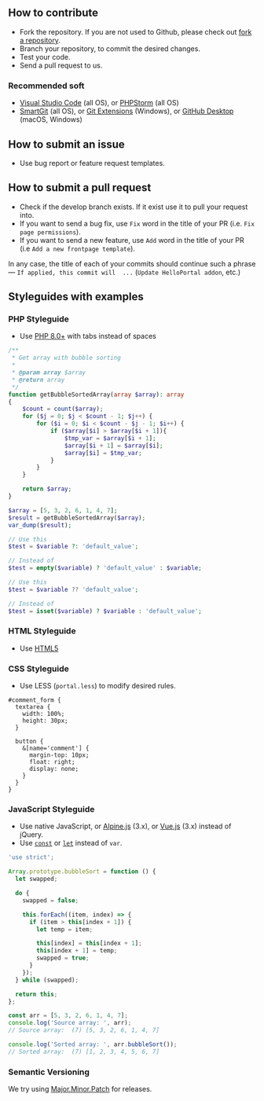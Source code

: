 ## How to contribute

- Fork the repository. If you are not used to Github, please check out [fork a repository](https://help.github.com/fork-a-repo).
- Branch your repository, to commit the desired changes.
- Test your code.
- Send a pull request to us.

### Recommended soft

- [Visual Studio Code](https://code.visualstudio.com) (all OS), or [PHPStorm](https://www.jetbrains.com/phpstorm/) (all OS)
- [SmartGit](https://www.syntevo.com/smartgit/download/) (all OS), or [Git Extensions](https://github.com/gitextensions/gitextensions/releases) (Windows), or [GitHub Desktop](https://desktop.github.com) (macOS, Windows)

## How to submit an issue

- Use bug report or feature request templates.

## How to submit a pull request

- Check if the develop branch exists. If it exist use it to pull your request into.
- If you want to send a bug fix, use `Fix` word in the title of your PR (i.e. `Fix page permissions`).
- If you want to send a new feature, use `Add` word in the title of your PR (i.e `Add a new frontpage template`).

In any case, the title of each of your commits should continue such a phrase — `If applied, this commit will  ...` (`Update HelloPortal addon`, etc.)

## Styleguides with examples

### PHP Styleguide

- Use [PHP 8.0+](https://smknstd.github.io/modern-php-cheatsheet/) with tabs instead of spaces

```php
/**
 * Get array with bubble sorting
 *
 * @param array $array
 * @return array
 */
function getBubbleSortedArray(array $array): array
{
    $count = count($array);
    for ($j = 0; $j < $count - 1; $j++) {
        for ($i = 0; $i < $count - $j - 1; $i++) {
            if ($array[$i] > $array[$i + 1]){
                $tmp_var = $array[$i + 1];
                $array[$i + 1] = $array[$i];
                $array[$i] = $tmp_var;
            }
        }
    }

    return $array;
}

$array = [5, 3, 2, 6, 1, 4, 7];
$result = getBubbleSortedArray($array);
var_dump($result);
```

```php
// Use this
$test = $variable ?: 'default_value';

// Instead of
$test = empty($variable) ? 'default_value' : $variable;

// Use this
$test = $variable ?? 'default_value';

// Instead of
$test = isset($variable) ? $variable : 'default_value';
```

### HTML Styleguide

- Use [HTML5](https://www.w3schools.com/html/html5_syntax.asp)

### CSS Styleguide

- Use LESS (`portal.less`) to modify desired rules.

```less
#comment_form {
  textarea {
    width: 100%;
    height: 30px;
  }

  button {
    &[name='comment'] {
      margin-top: 10px;
      float: right;
      display: none;
    }
  }
}
```

### JavaScript Styleguide

- Use native JavaScript, or [Alpine.js](https://github.com/alpinejs/alpine) (3.x), or [Vue.js](https://vuejs.org) (3.x) instead of jQuery.
- Use [`const`](https://developer.mozilla.org/en-US/docs/Web/JavaScript/Reference/Statements/const) or [`let`](https://developer.mozilla.org/en-US/docs/Web/JavaScript/Reference/Statements/let) instead of `var`.

```js
'use strict';

Array.prototype.bubbleSort = function () {
  let swapped;

  do {
    swapped = false;

    this.forEach((item, index) => {
      if (item > this[index + 1]) {
        let temp = item;

        this[index] = this[index + 1];
        this[index + 1] = temp;
        swapped = true;
      }
    });
  } while (swapped);

  return this;
};

const arr = [5, 3, 2, 6, 1, 4, 7];
console.log('Source array: ', arr);
// Source array:  (7) [5, 3, 2, 6, 1, 4, 7]

console.log('Sorted array: ', arr.bubbleSort());
// Sorted array:  (7) [1, 2, 3, 4, 5, 6, 7]
```

### Semantic Versioning

We try using [Major.Minor.Patch](https://medium.com/fiverr-engineering/major-minor-patch-a5298e2e1798) for releases.
